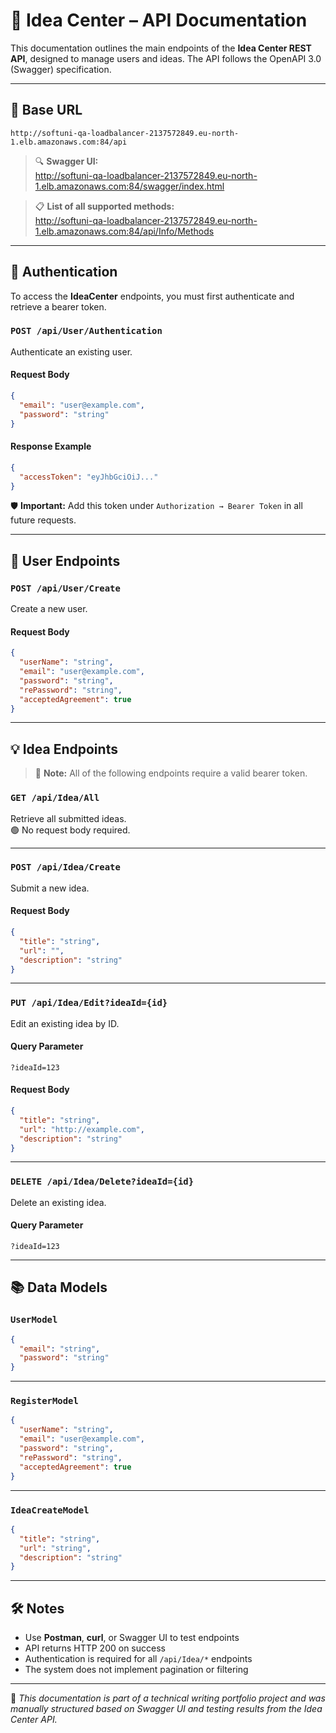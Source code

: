 # 📘 Idea Center – API Documentation

This documentation outlines the main endpoints of the **Idea Center REST API**, designed to manage users and ideas. The API follows the OpenAPI 3.0 (Swagger) specification.

---

## 🔗 Base URL

```
http://softuni-qa-loadbalancer-2137572849.eu-north-1.elb.amazonaws.com:84/api
```

> 🔍 **Swagger UI:**  
> http://softuni-qa-loadbalancer-2137572849.eu-north-1.elb.amazonaws.com:84/swagger/index.html

> 📋 **List of all supported methods:**  
> http://softuni-qa-loadbalancer-2137572849.eu-north-1.elb.amazonaws.com:84/api/Info/Methods

---

## 🔐 Authentication

To access the **IdeaCenter** endpoints, you must first authenticate and retrieve a bearer token.

### `POST /api/User/Authentication`

Authenticate an existing user.

#### Request Body

```json
{
  "email": "user@example.com",
  "password": "string"
}
```

#### Response Example

```json
{
  "accessToken": "eyJhbGciOiJ..."
}
```

🛡️ **Important:** Add this token under `Authorization → Bearer Token` in all future requests.

---

## 👤 User Endpoints

### `POST /api/User/Create`

Create a new user.

#### Request Body

```json
{
  "userName": "string",
  "email": "user@example.com",
  "password": "string",
  "rePassword": "string",
  "acceptedAgreement": true
}
```

---

## 💡 Idea Endpoints

> 🧾 **Note:** All of the following endpoints require a valid bearer token.

### `GET /api/Idea/All`

Retrieve all submitted ideas.  
🟢 No request body required.

---

### `POST /api/Idea/Create`

Submit a new idea.

#### Request Body

```json
{
  "title": "string",
  "url": "",
  "description": "string"
}
```

---

### `PUT /api/Idea/Edit?ideaId={id}`

Edit an existing idea by ID.

#### Query Parameter

```
?ideaId=123
```

#### Request Body

```json
{
  "title": "string",
  "url": "http://example.com",
  "description": "string"
}
```

---

### `DELETE /api/Idea/Delete?ideaId={id}`

Delete an existing idea.

#### Query Parameter

```
?ideaId=123
```

---

## 📚 Data Models

### `UserModel`

```json
{
  "email": "string",
  "password": "string"
}
```

---

### `RegisterModel`

```json
{
  "userName": "string",
  "email": "user@example.com",
  "password": "string",
  "rePassword": "string",
  "acceptedAgreement": true
}
```

---

### `IdeaCreateModel`

```json
{
  "title": "string",
  "url": "string",
  "description": "string"
}
```

---

## 🛠️ Notes

- Use **Postman**, **curl**, or Swagger UI to test endpoints
- API returns HTTP 200 on success
- Authentication is required for all `/api/Idea/*` endpoints
- The system does not implement pagination or filtering

---

📄 *This documentation is part of a technical writing portfolio project and was manually structured based on Swagger UI and testing results from the Idea Center API.*
